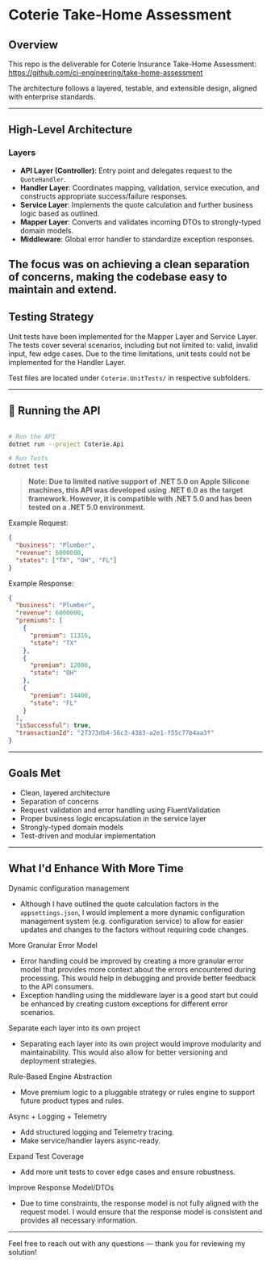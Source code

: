 # Coterie Take-Home Assessment

## Overview
This repo is the deliverable for Coterie Insurance Take-Home Assessment: https://github.com/ci-engineering/take-home-assessment

The architecture follows a layered, testable, and extensible design, aligned with enterprise standards.

---

## High-Level Architecture

### Layers
- **API Layer (Controller)**: Entry point and delegates request to the `QuoteHandler`. 
- **Handler Layer**: Coordinates mapping, validation, service execution, and constructs appropriate success/failure responses.
- **Service Layer**: Implements the quote calculation and further business logic based as outlined.
- **Mapper Layer**: Converts and validates incoming DTOs to strongly-typed domain models.
- **Middleware**: Global error handler to standardize exception responses.

**The focus was on achieving a clean separation of concerns, making the codebase easy to maintain and extend.**
---

## Testing Strategy

Unit tests have been implemented for the Mapper Layer and Service Layer. The tests cover several scenarios, including but not limited to: valid, invalid input, few edge cases. Due to the time limitations, unit tests could not be implemented for the Handler Layer.

Test files are located under `Coterie.UnitTests/` in respective subfolders.

---

## 🚀 Running the API

```bash

# Run the API
dotnet run --project Coterie.Api

# Run Tests
dotnet test
```
>**Note: Due to limited native support of .NET 5.0 on Apple Silicone machines, this API was developed using .NET 6.0 as the target framework. However, it is compatible with .NET 5.0 and has been tested on a .NET 5.0 environment.**

Example Request:
```json
{
  "business": "Plumber",
  "revenue": 6000000,
  "states": ["TX", "OH", "FL"]
}
```

Example Response:
```json
{
  "business": "Plumber",
  "revenue": 6000000,
  "premiums": [
    {
      "premium": 11316,
      "state": "TX"
    },
    {
      "premium": 12000,
      "state": "OH"
    },
    {
      "premium": 14400,
      "state": "FL"
    }
  ],
  "isSuccessful": true,
  "transactionId": "27373db4-56c3-4383-a2e1-f55c77b4aa3f"
}
```

---

## Goals Met
- Clean, layered architecture
- Separation of concerns
- Request validation and error handling using FluentValidation
- Proper business logic encapsulation in the service layer
- Strongly-typed domain models
- Test-driven and modular implementation

---

## What I'd Enhance With More Time

Dynamic configuration management
  - Although I have outlined the quote calculation factors in the `appsettings.json`, I would implement a more dynamic configuration management system (e.g. configuration service) to allow for easier updates and changes to the factors without requiring code changes.

More Granular Error Model
  - Error handling could be improved by creating a more granular error model that provides more context about the errors encountered during processing. This would help in debugging and provide better feedback to the API consumers.
  - Exception handling using the middleware layer is a good start but could be enhanced by creating custom exceptions for different error scenarios.

Separate each layer into its own project
  - Separating each layer into its own project would improve modularity and maintainability. This would also allow for better versioning and deployment strategies.

Rule-Based Engine Abstraction
  - Move premium logic to a pluggable strategy or rules engine to support future product types and rules.

Async + Logging + Telemetry
  - Add structured logging and Telemetry tracing.
  - Make service/handler layers async-ready.

Expand Test Coverage
  - Add more unit tests to cover edge cases and ensure robustness.

Improve Response Model/DTOs
  - Due to time constraints, the response model is not fully aligned with the request model. I would ensure that the response model is consistent and provides all necessary information.
---

Feel free to reach out with any questions — thank you for reviewing my solution!
